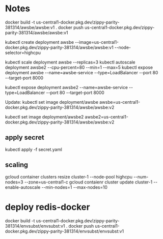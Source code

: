 # Notes

docker build -t us-central1-docker.pkg.dev/zippy-parity-381314/awsbe/awsbe:v1 .
docker push us-central1-docker.pkg.dev/zippy-parity-381314/awsbe/awsbe:v1

kubectl create deployment awsbe --image=us-central1-docker.pkg.dev/zippy-parity-381314/awsbe/awsbe:v1 --node-selector=highcpu

kubectl scale deployment awsbe --replicas=3
kubectl autoscale deployment awsbe2 --cpu-percent=80 --min=1 --max=5
kubectl expose deployment awsbe --name=awsbe-service --type=LoadBalancer --port 80 --target-port 8000


kubectl expose deployment awsbe2 --name=awsbe-service --type=LoadBalancer --port 80 --target-port 8000


Update:
kubectl set image deployment/awsbe awsbe=us-central1-docker.pkg.dev/zippy-parity-381314/awsbe/awsbe:v2

kubectl set image deployment/awsbe2 awsbe2=us-central1-docker.pkg.dev/zippy-parity-381314/awsbe/awsbe:v2

## apply secret
kubectl apply -f secret.yaml


## scaling

gcloud container clusters resize cluster-1 --node-pool highcpu --num-nodes=3 --zone=us-central1-c
gcloud contaienr cluster update cluster-1 --enable-autoscale --min-nodes=1 --max-nodes=10


# deploy redis-docker


docker build -t us-central1-docker.pkg.dev/zippy-parity-381314/envsubst/envsubst:v1 .
docker push us-central1-docker.pkg.dev/zippy-parity-381314/envsubst/envsubst:v1